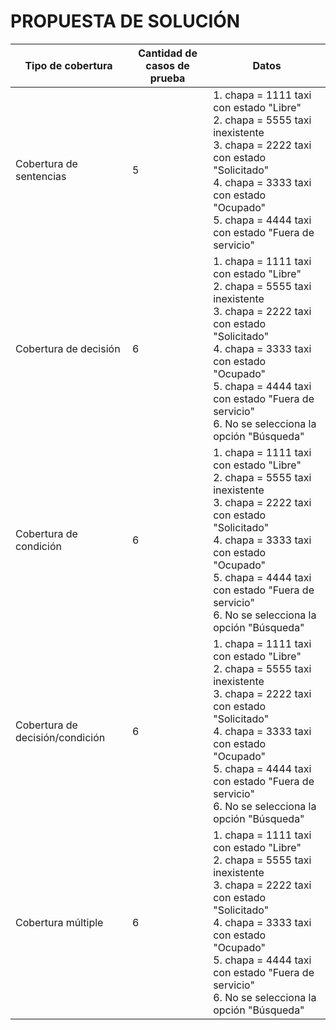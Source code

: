 
# PROPUESTA DE SOLUCIÓN

|Tipo de cobertura|Cantidad de casos de prueba|Datos|
|-----------------|------------------------------|--------------------------------|
|Cobertura de sentencias|5|1. chapa = 1111 taxi con estado "Libre" <br> 2. chapa = 5555 taxi inexistente <br> 3. chapa = 2222 taxi con estado "Solicitado" <br> 4. chapa = 3333 taxi con estado "Ocupado" <br> 5. chapa = 4444 taxi con estado "Fuera de servicio" |
|Cobertura de decisión|6|1. chapa = 1111 taxi con estado "Libre" <br> 2. chapa = 5555 taxi inexistente <br> 3. chapa = 2222 taxi con estado "Solicitado" <br> 4. chapa = 3333 taxi con estado "Ocupado" <br> 5. chapa = 4444 taxi con estado "Fuera de servicio" <br> 6. No se selecciona la opción "Búsqueda"|
|Cobertura de condición|6 |1. chapa = 1111 taxi con estado "Libre" <br> 2. chapa = 5555 taxi inexistente <br> 3. chapa = 2222 taxi con estado "Solicitado" <br> 4. chapa = 3333 taxi con estado "Ocupado" <br> 5. chapa = 4444 taxi con estado "Fuera de servicio" <br> 6. No se selecciona la opción "Búsqueda"|
|Cobertura de decisión/condición|6|1. chapa = 1111 taxi con estado "Libre" <br> 2. chapa = 5555 taxi inexistente <br> 3. chapa = 2222 taxi con estado "Solicitado" <br> 4. chapa = 3333 taxi con estado "Ocupado" <br> 5. chapa = 4444 taxi con estado "Fuera de servicio" <br> 6. No se selecciona la opción "Búsqueda"|
|Cobertura múltiple|6|1. chapa = 1111 taxi con estado "Libre" <br> 2. chapa = 5555 taxi inexistente <br> 3. chapa = 2222 taxi con estado "Solicitado" <br> 4. chapa = 3333 taxi con estado "Ocupado" <br> 5. chapa = 4444 taxi con estado "Fuera de servicio" <br> 6. No se selecciona la opción "Búsqueda"|
